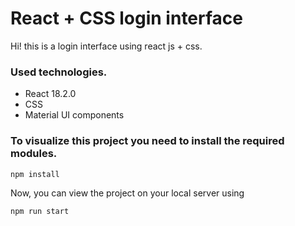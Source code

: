 # React + CSS login interface

Hi! this is a login interface using react js + css.

### Used technologies.

- React 18.2.0
- CSS
- Material UI components

### To visualize this project you need to install the required modules.

```sh
npm install
```
Now, you can view the project on your local server using


```sh
npm run start
```